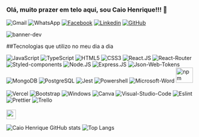 
### Olá, muito prazer em telo aqui, sou Caio Henrique!!! 🤝

![Gmail](https://img.shields.io/badge/Gmail-D14836?label=caiooliveirasjc21@gmail.com&style=for-the-badge&logo=gmail&logoColor=white)
![WhatsApp](https://img.shields.io/badge/WhatsApp-25D366?style=for-the-badge&logo=whatsapp&logoColor=white)
[![Facebook](https://img.shields.io/badge/Facebook-1877F2?style=for-the-badge&logo=facebook&logoColor=white)](https://www.facebook.com/caio.henrique.dev/)
[![Linkedin](https://img.shields.io/badge/LinkedIn-0077B5?style=for-the-badge&logo=linkedin&logoColor=white)](https://www.linkedin.com/in/caio-henrique-dev/)
[![GitHub](https://img.shields.io/badge/GitHub-100000?style=for-the-badge&logo=github&logoColor=white)](https://github.com/caio-henrique-dev)

![banner-dev](https://github.com/caio-henrique-dev/caio-henrique-dev/assets/115433314/2c3b2860-2a2b-4e04-b0a8-735748a76077)

##Tecnologias que utilizo no meu dia a dia

![JavaScript](https://img.shields.io/badge/JavaScript-323330?style=for-the-badge&logo=javascript&logoColor=F7DF1E)
![TypeScript](https://img.shields.io/badge/TypeScript-007ACC?style=for-the-badge&logo=typescript&logoColor=white)
![HTML5](https://img.shields.io/badge/HTML5-E34F26?style=for-the-badge&logo=html5&logoColor=white)
![CSS3](https://img.shields.io/badge/CSS3-1572B6?style=for-the-badge&logo=css3&logoColor=white)
![React.JS](https://img.shields.io/badge/React-20232A?style=for-the-badge&logo=react&logoColor=61DAFB)
![React-Router](https://img.shields.io/badge/React_Router-CA4245?style=for-the-badge&logo=react-router&logoColor=white)
![Styled-components](https://img.shields.io/badge/styled--components-DB7093?style=for-the-badge&logo=styled-components&logoColor=white)
![Node.JS](https://img.shields.io/badge/Node.js-43853D?style=for-the-badge&logo=node.js&logoColor=white)
![Express.JS](https://img.shields.io/badge/Express.js-404D59?style=for-the-badge)
![Json-Web-Tokens](https://img.shields.io/badge/json%20web%20tokens-323330?style=for-the-badge&logo=json-web-tokens&logoColor=pink)
![MongoDB](https://img.shields.io/badge/MongoDB-4EA94B?style=for-the-badge&logo=mongodb&logoColor=white)
![PostgreSQL](https://img.shields.io/badge/PostgreSQL-316192?style=for-the-badge&logo=postgresql&logoColor=white)
![Jest](https://img.shields.io/badge/Jest-323330?style=for-the-badge&logo=Jest&logoColor=white)
![Powershell](https://img.shields.io/badge/Powershell-2CA5E0?style=for-the-badge&logo=powershell&logoColor=white)
![Microsoft-Word](https://img.shields.io/badge/Microsoft_Word-2B579A?style=for-the-badge&logo=microsoft-word&logoColor=white)
<img src="https://cdn.jsdelivr.net/gh/devicons/devicon/icons/npm/npm-original-wordmark.svg" alt="npm" width="45" height="40" />
<br></br>
![Vercel](https://img.shields.io/badge/Vercel-000000?style=for-the-badge&logo=vercel&logoColor=white)
![Bootstrap](https://img.shields.io/badge/Bootstrap-563D7C?style=for-the-badge&logo=bootstrap&logoColor=white)
![Windows](https://img.shields.io/badge/Windows-0078D6?style=for-the-badge&logo=windows&logoColor=white)
![Canva](https://img.shields.io/badge/Canva-%2300C4CC.svg?&style=for-the-badge&logo=Canva&logoColor=white)
![Visual-Studio-Code](https://img.shields.io/badge/Visual_Studio_Code-0078D4?style=for-the-badge&logo=visual%20studio%20code&logoColor=white)
![Eslint](https://img.shields.io/badge/eslint-3A33D1?style=for-the-badge&logo=eslint&logoColor=white)
![Prettier](https://img.shields.io/badge/prettier-1A2C34?style=for-the-badge&logo=prettier&logoColor=F7BA3E)
![Trello](https://img.shields.io/badge/Trello-0052CC?style=for-the-badge&logo=trello&logoColor=white)
<br></br>
<img src="https://aleen42.github.io/badges/src/after_effects.svg" height="25" />



![Caio Henrique GitHub stats](https://github-readme-stats.vercel.app/api?username=caio-henrique-dev&show_icons=true&theme=dark)
![Top Langs](https://github-readme-stats.vercel.app/api/top-langs/?username=caio-henrique-dev&layout=compact&theme=dark&show_icons=true)


